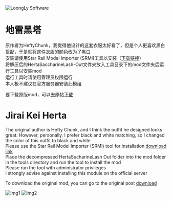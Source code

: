 ![LoongLy Software](https://gitee.com/zixuan_long/Img/raw/master/LS3_LOW_PIX.png)

# 地雷黑塔
原作者为HeftyChunk，我觉得他设计的这套衣服太好看了，但是个人更喜欢黑白搭配，于是就将这件衣服的颜色改为了黑白  
安装请使用Star Rail Model Importer (SRMI)工具以安装（[下载链接](https://mod.3dmgame.com/mod/213002)）  
将解压后的HertaSaccharineLash-Out文件夹放入工具目录下的mod文件夹后运行工具以安装mod  
运行工具时请使用管理员权限运行  
本人极不建议在官方服务器安装此模组  

要下载原版mod，可以去原帖[下载](https://gamebanana.com/mods/537940)  

# Jirai Kei Herta
The original author is Hefty Chunk, and I think the outfit he designed looks great. However, personally, I prefer black and white matching, so I changed the color of this outfit to black and white  
Please use the Star Rail Model Importer (SRMI) tool for installation [download link](https://mod.3dmgame.com/mod/213002 )   
Place the decompressed HertaSucharineLash Out folder into the mod folder in the tools directory and run the tool to install the mod  
Please run the tool with administrator privileges  
I strongly advise against installing this module on the official server  

To download the original mod, you can go to the original post [download](https://gamebanana.com/mods/537940 )  

![img1](https://mod.3dmgame.com/static/upload/mod/202412/MOD67682f13bcd3c.png)
![img2](https://mod.3dmgame.com/static/upload/mod/202412/MOD67682f1087b9a.png)

